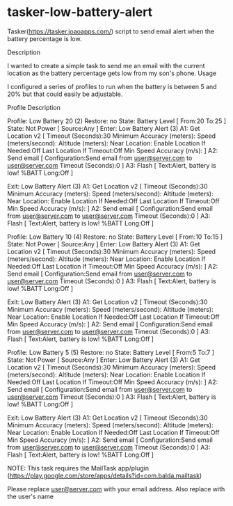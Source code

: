 # tasker-low-battery-alert
Tasker(https://tasker.joaoapps.com/) script to send email alert when the battery percentage is low.

Description

I wanted to create a simple task to send me an email with the current location as the battery percentage gets low from my son's phone.
Usage

I configured a series of profiles to run when the battery is between 5 and 20% but that could easily be adjustable.

Profile Description

Profile: Low Battery 20 (2)
Restore: no
State: Battery Level [ From:20 To:25 ]
State: Not Power [ Source:Any ]
Enter: Low Battery Alert (3)
A1: Get Location v2 [  Timeout (Seconds):30 Minimum Accuracy (meters): Speed (meters/second): Altitude (meters): Near Location: Enable Location If Needed:Off Last Location If Timeout:Off Min Speed Accuracy (m/s): ]
A2: Send email [ Configuration:Send email from <user@server.com> to <user@server.com> Timeout (Seconds):0 ]
A3: Flash [ Text:Alert, battery is low!
%BATT Long:Off ]

Exit: Low Battery Alert (3)
A1: Get Location v2 [  Timeout (Seconds):30 Minimum Accuracy (meters): Speed (meters/second): Altitude (meters): Near Location: Enable Location If Needed:Off Last Location If Timeout:Off Min Speed Accuracy (m/s): ]
A2: Send email [ Configuration:Send email from <user@server.com> to <user@server.com> Timeout (Seconds):0 ]
A3: Flash [ Text:Alert, battery is low!
%BATT Long:Off ]

Profile: Low Battery 10 (4)
Restore: no
State: Battery Level [ From:10 To:15 ]
State: Not Power [ Source:Any ]
Enter: Low Battery Alert (3)
A1: Get Location v2 [  Timeout (Seconds):30 Minimum Accuracy (meters): Speed (meters/second): Altitude (meters): Near Location: Enable Location If Needed:Off Last Location If Timeout:Off Min Speed Accuracy (m/s): ]
A2: Send email [ Configuration:Send email from <user@server.com> to <user@server.com> Timeout (Seconds):0 ]
A3: Flash [ Text:Alert, battery is low!
%BATT Long:Off ]

Exit: Low Battery Alert (3)
A1: Get Location v2 [  Timeout (Seconds):30 Minimum Accuracy (meters): Speed (meters/second): Altitude (meters): Near Location: Enable Location If Needed:Off Last Location If Timeout:Off Min Speed Accuracy (m/s): ]
A2: Send email [ Configuration:Send email from <user@server.com> to <user@server.com> Timeout (Seconds):0 ]
A3: Flash [ Text:Alert, battery is low!
%BATT Long:Off ]

Profile: Low Battery 5 (5)
Restore: no
State: Battery Level [ From:5 To:7 ]
State: Not Power [ Source:Any ]
Enter: Low Battery Alert (3)
A1: Get Location v2 [  Timeout (Seconds):30 Minimum Accuracy (meters): Speed (meters/second): Altitude (meters): Near Location: Enable Location If Needed:Off Last Location If Timeout:Off Min Speed Accuracy (m/s): ]
A2: Send email [ Configuration:Send email from <user@server.com> to <user@server.com> Timeout (Seconds):0 ]
A3: Flash [ Text:Alert, battery is low!
%BATT Long:Off ]

Exit: Low Battery Alert (3)
A1: Get Location v2 [  Timeout (Seconds):30 Minimum Accuracy (meters): Speed (meters/second): Altitude (meters): Near Location: Enable Location If Needed:Off Last Location If Timeout:Off Min Speed Accuracy (m/s): ]
A2: Send email [ Configuration:Send email from <user@server.com> to <user@server.com> Timeout (Seconds):0 ]
A3: Flash [ Text:Alert, battery is low!
%BATT Long:Off ] 



NOTE: This task requires the MailTask app/plugin (https://play.google.com/store/apps/details?id=com.balda.mailtask)

Please replace user@server.com with your email address. Also replace <user> with the user's name
